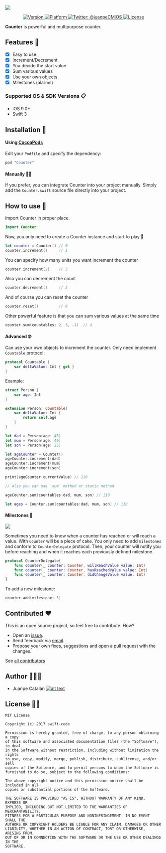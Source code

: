 ![](http://cdn.juanpecatalan.com/images/github/Counter/counter_header_v1.jpg)

<p align="center">
<a href="http://cocoapods.org/pods/Counter">
  <img src="https://img.shields.io/cocoapods/v/Counter.svg?style=flat" alt="Version" />
</a>
<a href="http://cocoapods.org/pods/Counter">
  <img src="https://img.shields.io/cocoapods/p/Counter.svg?style=flat" alt="Platform" />
</a>
<a href="https://twitter.com/juanpeCMiOS">
        <img src="https://img.shields.io/badge/contact-@juanpeCMiOS-blue.svg?style=flat" alt="Twitter: @juanpeCMiOS" />
    </a>
<a href="https://opensource.org/licenses/MIT">
  <img src="https://img.shields.io/badge/License-MIT-yellow.svg" alt="License" />
</a>
</p>

**Counter**  is powerful and multipurpose counter.

## Features 🚀

- [x] Easy to use
- [x] Increment/Decrement
- [x] You decide the start value
- [x] Sum various values
- [x] Use your own objects
- [x] Milestones (alarms)

### Supported OS & SDK Versions 📋

* iOS 9.0+
* Swift 3

## Installation 📲

#### Using [CocoaPods](https://cocoapods.org)

Edit your `Podfile` and specify the dependency:

```ruby
pod "Counter"
```

#### Manually 💪🏼

  If you prefer, you can integrate Counter into your project manually. Simply add the `Counter.swift` source file directly into your project.

## How to use 🐒

Import Counter in proper place.
```swift
import Counter
```
Now, you only need to create a Counter instance and start to play 🙂

```swift
let counter = Counter() // 0
counter.increment()     // 1
```

You can specify how many units you want increment the counter

```swift
counter.increment(2)    // 3
```

Also you can decrement the count

```swift
counter.decrement()     // 2
```

And of course you can reset the counter

```swift
counter.reset()         // 0
```

Other powerful feature is that you can sum various values at the same time

```swift
counter.sum(countables: 2, 3, -1)  // 4
```

#### Advanced 🤓

Can use your own objects to increment the counter. Only need implement `Countable` protocol:

```swift
protocol Countable {
    var deltaValue: Int { get }
}
```

Example:

```swift
struct Person {
    var age: Int
}

extension Person: Countable{
    var deltaValue: Int {
        return self.age
    }
}

let dad = Person(age: 45)
let mum = Person(age: 40)
let son = Person(age: 25)

let ageCounter = Counter()
ageCounter.increment(dad)
ageCounter.increment(mum)
ageCounter.increment(son)

print(ageCounter.currentValue) // 110

// Also you can use `sum` method or static method

ageCounter.sum(countables:dad, mum, son) // 110

let ages = Counter.sum(countables:dad, mum, son) // 110

```

#### Milestones 🔔

![](http://cdn.juanpecatalan.com/images/github/Counter/milestone.png)

Sometimes you need to know when a counter has reached or will reach a value. With `Counter` will be a piece of cake.
You only need to add `milestones` and conform to `CounterDelegate` protocol. Then, your counter will notify you before reaching and when it reaches each previously defined milestone.

```swift
protocol CounterDelegate{
    func counter(_ counter: Counter, willReachValue value: Int)
    func counter(_ counter: Counter, hasReachedValue value: Int)
    func counter(_ counter: Counter, didChangeValue value: Int)
}
```

To add a new milestone:
```swift
counter.add(milestone: 3)
```

## Contributed ❤️
This is an open source project, so feel free to contribute. How?
- Open an [issue](https://github.com/Juanpe/Counter/issues/new).
- Send feedback via [email](mailto://juanpecatalan.com).
- Propose your own fixes, suggestions and open a pull request with the changes.

See [all contributors](https://github.com/Juanpe/Counter/graphs/contributors)

## Author 👨🏻‍💻
[1.1]: http://i.imgur.com/tXSoThF.png
[1]: http://www.twitter.com/juanpecmios

* Juanpe Catalán [![alt text][1.1]][1]

## License 👮🏻

```
MIT License

Copyright (c) 2017 swift-code

Permission is hereby granted, free of charge, to any person obtaining a copy
of this software and associated documentation files (the "Software"), to deal
in the Software without restriction, including without limitation the rights
to use, copy, modify, merge, publish, distribute, sublicense, and/or sell
copies of the Software, and to permit persons to whom the Software is
furnished to do so, subject to the following conditions:

The above copyright notice and this permission notice shall be included in all
copies or substantial portions of the Software.

THE SOFTWARE IS PROVIDED "AS IS", WITHOUT WARRANTY OF ANY KIND, EXPRESS OR
IMPLIED, INCLUDING BUT NOT LIMITED TO THE WARRANTIES OF MERCHANTABILITY,
FITNESS FOR A PARTICULAR PURPOSE AND NONINFRINGEMENT. IN NO EVENT SHALL THE
AUTHORS OR COPYRIGHT HOLDERS BE LIABLE FOR ANY CLAIM, DAMAGES OR OTHER
LIABILITY, WHETHER IN AN ACTION OF CONTRACT, TORT OR OTHERWISE, ARISING FROM,
OUT OF OR IN CONNECTION WITH THE SOFTWARE OR THE USE OR OTHER DEALINGS IN THE
SOFTWARE.
```
